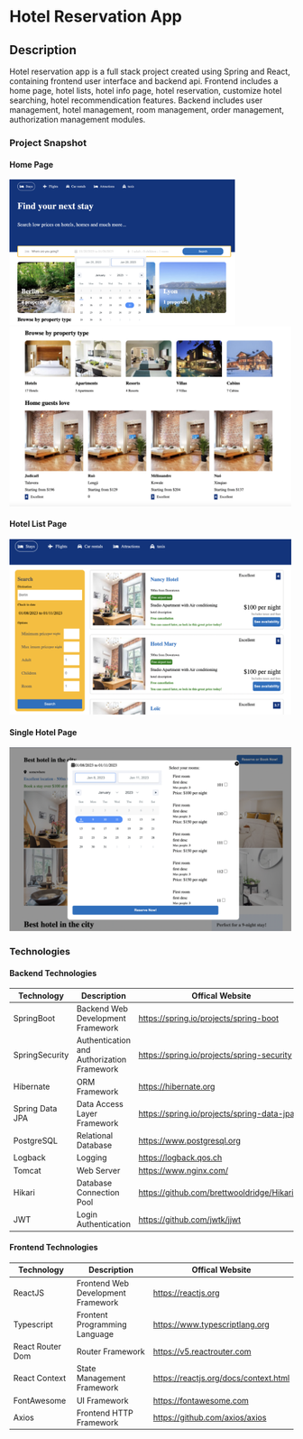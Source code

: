 # Hotel Reservation App

## Description
Hotel reservation app is a full stack project created using Spring and React, containing frontend user interface and backend api. 
Frontend includes a home page, hotel lists, hotel info page, hotel reservation, customize hotel searching, hotel recommendication features.
Backend includes user management, hotel management, room management, order management, authorization management modules.  

### Project Snapshot
#### Home Page
<img src="https://github.com/Alexisfine/reservation-app/blob/master/home_page_1.png" alt="drawing" width="400px"/>
<br/>
<img src="https://github.com/Alexisfine/reservation-app/blob/master/home_page_2.png" alt="drawing" width="500px"/>

#### Hotel List Page
<img src="https://github.com/Alexisfine/reservation-app/blob/master/hotel_list.png" alt="drawing" width="500px"/>

#### Single Hotel Page 
<img src="https://github.com/Alexisfine/reservation-app/blob/master/hotel_reservation.png" alt="drawing" width="500px"/>

### Technologies 

#### Backend Technologies

| Technology                 | Description                | Offical Website                                           |
| -------------------- | ------------------- | ---------------------------------------------- |
| SpringBoot           | Backend Web Development Framework      | https://spring.io/projects/spring-boot         |
| SpringSecurity       | Authentication and Authorization Framework      | https://spring.io/projects/spring-security     |
| Hibernate              | ORM Framework             | https://hibernate.org |
| Spring Data JPA     | Data Access Layer Framework     | https://spring.io/projects/spring-data-jpa    |
| PostgreSQL              | Relational Database         | https://www.postgresql.org                        |
| Logback             | Logging        | https://logback.qos.ch            |
| Tomcat                | Web Server      | https://www.nginx.com/                         |
| Hikari                | Database Connection Pool        | https://github.com/brettwooldridge/HikariCP               |
| JWT                  | Login Authentication         | https://github.com/jwtk/jjwt                   |


#### Frontend Technologies

| Technology                 | Description                | Offical Website                                           |
| -------------------- | ------------------- | ---------------------------------------------- |
| ReactJS           | Frontend Web Development Framework      | https://reactjs.org         |
| Typescript       | Frontent Programming Language      | https://www.typescriptlang.org     |
| React Router Dom              | Router Framework             | https://v5.reactrouter.com |
| React Context     | State Management Framework     | https://reactjs.org/docs/context.html    |
| FontAwesome              | UI Framework         | https://fontawesome.com                        |
| Axios             | Frontend HTTP Framework        | https://github.com/axios/axios              |

